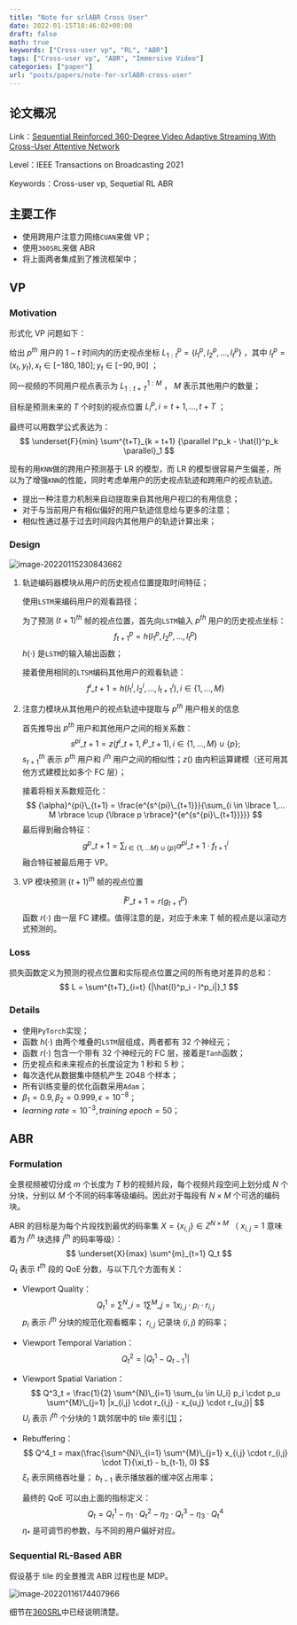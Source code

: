 ```yaml
---
title: "Note for srlABR Cross User"
date: 2022-01-15T18:46:02+08:00
draft: false
math: true
keywords: ["Cross-user vp", "RL", "ABR"]
tags: ["Cross-user vp", "ABR", "Immersive Video"]
categories: ["paper"]
url: "posts/papers/note-for-srlABR-cross-user"
---
```


## 论文概况

Link：[Sequential Reinforced 360-Degree Video Adaptive Streaming With Cross-User Attentive Network](https://ieeexplore.ieee.org/document/9234071)

Level：IEEE Transactions on Broadcasting 2021

Keywords：Cross-user vp, Sequetial RL ABR

## 主要工作

+ 使用跨用户注意力网络`CUAN`来做 VP；
+ 使用`360SRL`来做 ABR
+ 将上面两者集成到了推流框架中；

## VP

### Motivation

形式化 VP 问题如下：

给出 $p^{th}$ 用户的 $1-t$ 时间内的历史视点坐标 $L^{p}_{1:t} = \lbrace l^p_1, l^p_2, ..., l^p_t \rbrace$ ，其中 $l^p_t = (x_t, y_t), x_t \in [-180, 180]; y_t \in [-90, 90]$ ；

同一视频的不同用户视点表示为 $L^{1:M}_{1:t+T}$ ， $M$ 表示其他用户的数量；

目标是预测未来的 $T$ 个时刻的视点位置 $L^p_i, i = t+1, ..., t+T$ ；

最终可以用数学公式表达为：
$$
\underset{F}{min} \sum^{t+T}_{k = t+1} {\parallel l^p_k - \hat{l}^p_k \parallel}_1
$$


现有的用`KNN`做的跨用户预测基于 LR 的模型，而 LR 的模型很容易产生偏差，所以为了增强`KNN`的性能，同时考虑单用户的历史视点轨迹和跨用户的视点轨迹。

+ 提出一种注意力机制来自动提取来自其他用户视口的有用信息；
+ 对于与当前用户有相似偏好的用户轨迹信息给与更多的注意；
+ 相似性通过基于过去时间段内其他用户的轨迹计算出来；

### Design

![image-20220115230843662](https://s2.loli.net/2022/01/15/izwCFR9cjvO8WD6.png)

1. 轨迹编码器模块从用户的历史视点位置提取时间特征；

   使用`LSTM`来编码用户的观看路径；

   为了预测 ${(t+1)}^{th}$ 帧的视点位置，首先向`LSTM`输入 $p^{th}$ 用户的历史视点坐标：
   $$
   f^{p}_{t+1} = h(l^p_1, l^p_2, ..., l^p_t)
   $$
   $h(\cdot)$ 是`LSTM`的输入输出函数；

   接着使用相同的`LTSM`编码其他用户的观看轨迹：
   $$
   f^{i}\_{t+1} = h(l^i_1, l^i_2, ..., l^i_{t+1}), i \in \lbrace 1, ..., M \rbrace
   $$
   
2. 注意力模块从其他用户的视点轨迹中提取与 $p^{th}$ 用户相关的信息

   首先推导出 $p^{th}$ 用户和其他用户之间的相关系数：
   $$
   s^{pi}\_{t+1} = z(f^{i}\_{t+1}, l^{p}\_{t+1}), i \in \lbrace 1, ..., M \rbrace \cup \lbrace p \rbrace;
   $$
   $s^{th}_{t+1}$ 表示 $p^{th}$ 用户和 $i^{th}$ 用户之间的相似性；$z()$ 由内积运算建模（还可用其他方式建模比如多个 FC 层）；

   接着将相关系数规范化：
   $$
   {\alpha}^{pi}\_{t+1} = \frac{e^{s^{pi}\_{t+1}}}{\sum_{i \in \lbrace 1,... M \rbrace \cup {\lbrace p \rbrace}^{e^{s^{pi}\_{t+1}}}}}
   $$
   最后得到融合特征：
   $$
   g^{p}\_{t+1} = \sum_{i \in {\lbrace 1,...M \rbrace \cup \lbrace p \rbrace}} {\alpha}^{pi}\_{t+1} \cdot f^{i}_{t+1}
   $$
   融合特征被最后用于 VP。
   
3. VP 模块预测 ${(t+1)}^{th}$ 帧的视点位置
   
   $$
   \hat{l}^{p}\_{t+1} = r(g^{p}_{t+1})
   $$
   函数 $r(\cdot)$ 由一层 FC 建模。值得注意的是，对应于未来 T 帧的视点是以滚动方式预测的。

### Loss

损失函数定义为预测的视点位置和实际视点位置之间的所有绝对差异的总和：
$$
L = \sum^{t+T}_{i=t} {|\hat{l}^p_i - l^p_i|}_1
$$

### Details

+ 使用`PyTorch`实现；
+ 函数 $h(\cdot)$ 由两个堆叠的`LSTM`层组成，两者都有 32 个神经元；
+ 函数 $r(\cdot)$ 包含一个带有 32 个神经元的 FC 层，接着是`Tanh`函数；
+ 历史视点和未来视点的长度设定为 1 秒和 5 秒；
+ 每次迭代从数据集中随机产生 2048 个样本；
+ 所有训练变量的优化函数采用`Adam`；
+ $\beta_1 = 0.9, \beta_2 = 0.999, \epsilon = 10^{-8}$；
+ $learning\ rate = 10^{-3}, training\ epoch = 50$；

## ABR

### Formulation

全景视频被切分成 $m$ 个长度为 $T$ 秒的视频片段，每个视频片段空间上划分成 $N$ 个分块，分别以 $M$ 个不同的码率等级编码。因此对于每段有 $N \times M$ 个可选的编码块。

ABR 的目标是为每个片段找到最优的码率集 $X = \lbrace x_{i, j} \rbrace \in Z^{N \times M}$ （ $x_{i, j} = 1$ 意味着为 $i^{th}$ 块选择 $j^{th}$ 的码率等级）：
$$
\underset{X}{max} \sum^{m}_{t=1} Q_t
$$
$Q_t$ 表示 $t^{th}$ 段的 QoE 分数，与以下几个方面有关：

+ VIewport Quality：
  $$
  Q^1_t = \sum^{N}\_{i=1} \sum^{M}\_{j=1} x_{i,j} \cdot p_i \cdot r_{i,j}
  $$
  $p_i$ 表示 $i^{th}$ 分块的规范化观看概率； $r_{i,j}$ 记录块 $(i, j)$ 的码率；

+ Viewport Temporal Variation：
  $$
  Q^2_t = |Q^1_t - Q^{1}_{t-1}|
  $$

+ Viewport Spatial Variation：
  $$
  Q^3_t = \frac{1}{2} \sum^{N}\_{i=1} \sum_{u \in U_i} p_i \cdot p_u \sum^{M}\_{j=1} |x_{i,j} \cdot r_{i,j} - x_{u,j} \cdot r_{u,j}|
  $$
  $U_i$ 表示 $i^{th}$ 个分块的 1 跳邻居中的 tile 索引[[1]](https://ieeexplore.ieee.org/document/8486606)；

+ Rebuffering：
  $$
  Q^4_t = max(\frac{\sum^{N}\_{i=1} \sum^{M}\_{j=1} x_{i,j} \cdot r_{i,j} \cdot T}{\xi_t} - b_{t-1}, 0)
  $$
  $\xi_t$ 表示网络吞吐量； $b_{t-1}$ 表示播放器的缓冲区占用率；

  最终的 QoE 可以由上面的指标定义：
  $$
  Q_t = Q^1_t - \eta_1 \cdot Q^2_t - \eta_2 \cdot Q^3_t - \eta_3 \cdot Q^4_t
  $$
  $\eta_*$ 是可调节的参数，与不同的用户偏好对应。

### Sequential RL-Based ABR

假设基于 tile 的全景推流 ABR 过程也是 MDP。

![image-20220116174407966](https://s2.loli.net/2022/01/16/opcNR5ryKHwmiUd.png)

细节在[360SRL](https://ayamir.github.io/posts/note-for-360srl/)中已经说明清楚。
